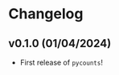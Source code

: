 # Changelog

<!--next-version-placeholder-->

## v0.1.0 (01/04/2024)

- First release of `pycounts`!